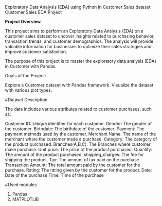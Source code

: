 Exploratory Data Analysis (EDA) using Python in Customer Sales dataset
Customer Sales EDA Project

**Project Overview**

This project aims to perform an Exploratory Data Analysis (EDA) on a customer sales dataset to uncover insights related to purchasing behavior, transaction trends, and customer demographics.
The analysis will provide valuable information for businesses to optimize their sales strategies and improve customer satisfaction.

The purpose of this project is to master the exploratory data analysis (EDA) in Customer with Pandas.

Goals of the Project:

Explore a Customer dataset with Pandas framework.
Visualize the dataset with various plot types.

#Dataset Description

The data includes various attributes related to customer purchases, such as:

Customer ID: Unique identifier for each customer.
Gender:  The gender of the customer.
Birthdate:  The birthdate of the customer.
Payment:   The payment methods used by the customer.
Merchant Name:  The name of the merchant where the customer made a purchase.
Category:  The category of the product purchased.
Branches(A,B,C): The Branches where customer make purchase.
Unit price:   The price of the product purchased.
Quantity: The amount of the product purchased.
shipping_charges: The fee for shipping the product.
Tax: The amount of tax paid on the purchase.
Transaction Amount:  The total amount paid by the customer for the purchase.
Rating:  The rating given by the customer for the product.
Date: Date of the purchase
Time: Time of the purchase

#Used modules
1) Pandas
2) MATPLOTLIB
